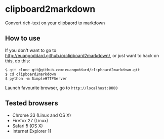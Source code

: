 clipboard2markdown
==================

Convert rich-text on your clipbaord to markdown

## How to use

If you don't want to go to http://euangoddard.github.io/clipboard2markdown/, or
just want to hack on this, do this:

    $ git clone git@github.com:euangoddard/clipboard2markdown.git
    $ cd clipboard2markdown
    $ python -m SimpleHTTPServer

Launch favourite browser, go to `http://localhost:8000`


## Tested browsers

* Chrome 33 (Linux and OS X)
* Firefox 27 (Linux)
* Safari 5 (OS X)
* Internet Explorer 11
